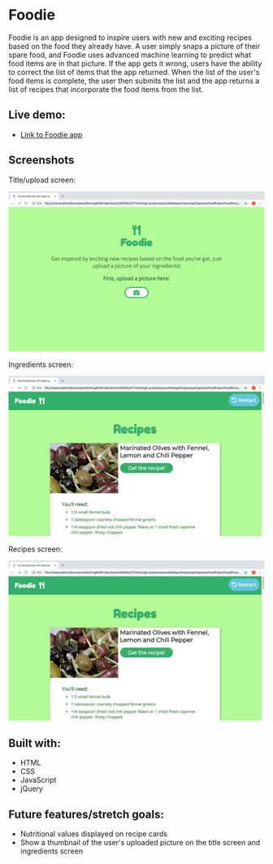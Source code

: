 # Foodie

Foodie is an app designed to inspire users with new and exciting recipes based on the food they already have. A user simply snaps a picture of their spare food, and Foodie uses advanced machine learning to predict what food items are in that picture. If the app gets it wrong, users have the ability to correct the list of items that the app returned. When the list of the user's food items is complete, the user then submits the list and the app returns a list of recipes that incorporate the food items from the list.

## Live demo:

- [Link to Foodie app](https://davidshaw512.github.io/Foodie/)

## Screenshots

Title/upload screen:

![Title page](screenshots/foodie-desktop-homepage.png)

Ingredients screen:

![Ingredients page](screenshots/foodie-desktop-ingredients.png)

Recipes screen:

![Recipes page](screenshots/foodie-desktop-ingredients.png)


## Built with:

- HTML
- CSS 
- JavaScript 
- jQuery

## Future features/stretch goals:

- Nutritional values displayed on recipe cards
- Show a thumbnail of the user's uploaded picture on the title screen and ingredients screen
